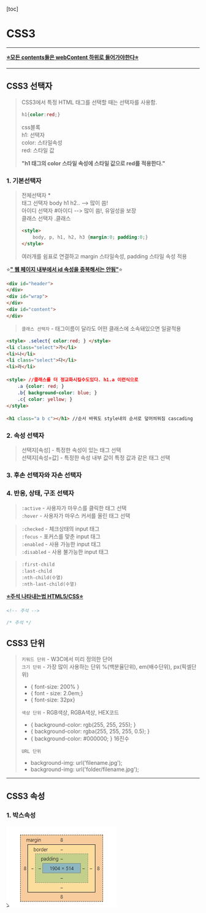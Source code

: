 [toc]

# CSS3

---

<u>**:star:모든 contents들은 webContent 하위로 들어가야한다:star:**</u>

---

## CSS3 선택자

> CSS3에서 특정 HTML 태그를 선택할 때는 선택자를 사용함.<br>
>
> ```css
> h1{color:red;}
> ```
>
> css블록<br>h1: 선택자<br>
> color: 스타일속성<br>
> red: 스타일 값<br>
>
> **"h1 태그의 color 스타일 속성에 스타일 값으로 red를 적용한다."<br>**

### 1. 기본선택자

> 전체선택자 *<br>
> 태그 선택자 body h1 h2.. --> 많이 씀!<br>
> 아이디 선택자 #아이디 --> 많이 씀!, 유일성을 보장<br>
> 클래스 선택자 .클래스<br>
>
> ```html
> <style>
>     body, p, h1, h2, h3 {margin:0; padding:0;}
> </style>
> ```
>
> 여러개를 쉼표로 연결하고 margin 스타일속성, padding 스타일 속성 적용<br>

:star:**<u>" 웹 페이지 내부에서 id 속성을 중복해서는 안됨"</u>**:star:

```html
<div id="header">
</div>
<div id="wrap">
</div>
<div id="content">
</div>
```

> `클래스 선택자` - 태그이름이 달라도 어떤 클래스에 소속돼있으면 일괄적용

```html
<style> .select{ color:red; } </style>
<li class="select">가</li>
<li>나</li>
<li class="select">다</li>
<li>라</li>

<style> //클래스를 더 정교화시킬수도있다. h1.a 이런식으로
    .a {color: red; }
    .b{ background-color: blue; }
    .c{ color: yellow; }
</style>

<h1 class="a b c"></h1> //순서 바꿔도 style내의 순서로 덮어씌워짐 cascading
```

### 2. 속성 선택자

> 선택지[속성] - 특정한 속성이 있는 태그 선택<br>
> 선택지[속성=값] - 특정한 속성 내부 값이 특정 값과 같은 태그 선택

### 3. 후손 선택자와 자손 선택자

### 4. 반응, 상태, 구조 선택자

> `:active` - 사용자가 마우스를 클릭한 태그 선택<br>
> `:hover` - 사용자가 마우스 커서를 올린 태그 선택<br>

> `:checked` - 체크상태의 input 태그 <br>
> `:focus` - 포커스를 맞춘 input 태그<br>
> `:enabled` - 사용 가능한 input 태그<br>
> `:disabled` - 사용 불가능한 input 태그<br>

> `:first-child`<br>
> `:last-child`<br>
> `:nth-child(수열)`<br>
> `:nth-last-child(수열)`<br>

**<u>:star:주석 나타내는법 HTML5/CSS:star:</u>**

```html
<!-- 주석 -->
```

```css
/* 주석 */
```

## CSS3 단위

> `키워드 단위` - W3C에서 미리 정의한 단어<br>
> `크기 단위` - 가장 많이 사용하는 단위 %(백분율단위), em(배수단위), px(픽셀단위)
>
> - { font-size: 200% } 
> - { font - size: 2.0em;} 
> - { font-size: 32px}<br>
>
> `색상 단위` - RGB색상, RGBA색상, HEX코드
>
> - { background-color: rgb(255, 255, 255); }
> - { background-color: rgba(255, 255, 255, 0.5); }
> - { background-color: #000000; } 16진수<br>
>
> `URL 단위` 
>
> - background-img: url('filename.jpg');
> - background-img: url('folder/filename.jpg');<br>

---

## CSS3 속성

### 1. 박스속성

![box](CSS3.assets/box.jpg)
